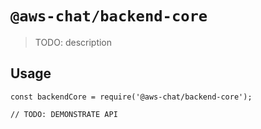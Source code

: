 # `@aws-chat/backend-core`

> TODO: description

## Usage

```
const backendCore = require('@aws-chat/backend-core');

// TODO: DEMONSTRATE API
```
